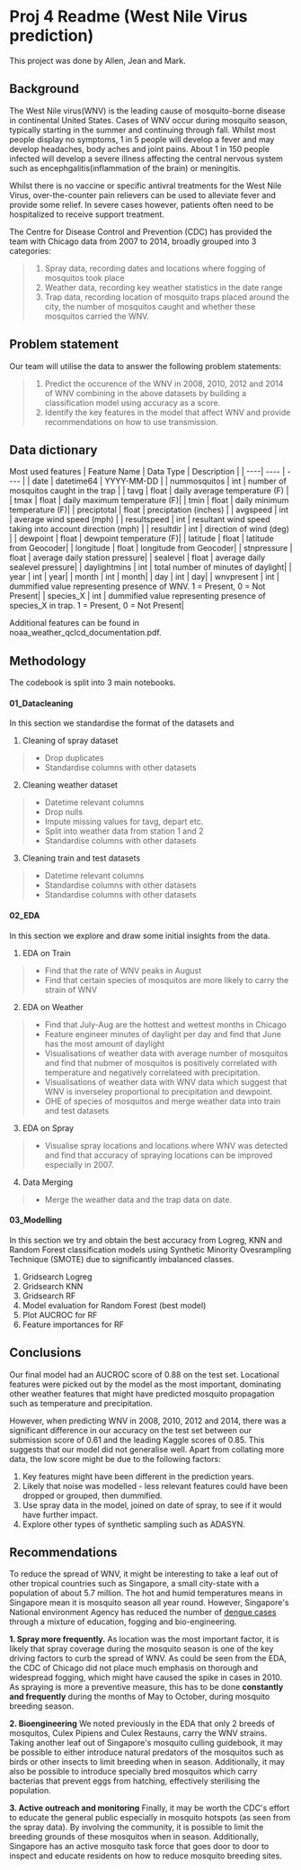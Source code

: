 # Proj 4 Readme (West Nile Virus prediction)
This project was done by Allen, Jean and Mark.

## Background
The West Nile virus(WNV) is the leading cause of mosquito-borne disease in continental United States.  Cases of WNV occur during mosquito season, typically starting in the summer and continuing through fall.
Whilst most people display no symptoms, 1 in 5 people will develop a fever and may develop headaches, body aches and joint pains.
About 1 in 150 people infected will develop a severe illness affecting the central nervous system such as encephgalitis(inflammation of the brain) or meningitis.

Whilst there is no vaccine or specific antivral treatments for the West Nile Virus, over-the-counter pain relievers can be used to alleviate fever and provide some relief.  In severe cases however, patients often need to be hospitalized to receive support treatment.

The Centre for Disease Control and Prevention (CDC) has provided the team with Chicago data from 2007 to 2014, broadly grouped into 3 categories:
> 1. Spray data, recording dates and locations where fogging of mosquitos took place
> 2. Weather data, recording key weather statistics in the date range
> 3. Trap data, recording location of mosquito traps placed around the city, the number of mosquitos caught and whether these mosquitos carried the WNV.

## Problem statement
Our team will utilise the data to answer the following problem statements:
> 1. Predict the occurence of the WNV in 2008, 2010, 2012 and 2014 of WNV combining in the above datasets by building a classification model using accuracy as a score.
> 2. Identify the key features in the model that affect WNV and provide recommendations on how to use transmission.


## Data dictionary

Most used features
| Feature Name | Data Type | Description |
| ----| ---- | ---- |
| date | datetime64  | YYYY-MM-DD |
| nummosquitos | int | number of mosquitos caught in the trap |
| tavg | float | daily average temperature (F) |
| tmax | float | daily maximum temperature (F)|
| tmin | float | daily minimum temperature (F)|
| preciptotal | float | preciptation (inches) |
| avgspeed | int | average wind speed (mph) |
| resultspeed | int | resultant wind speed taking into account direction (mph) |
| resultdir | int | direction of wind (deg) |
| dewpoint | float | dewpoint temperature (F)|
| latitude | float | latitude from Geocoder|
| longitude | float | longitude from Geocoder|
| stnpressure | float | average daily station pressure|
| sealevel | float | average daily sealevel pressure|
| daylightmins | int | total number of minutes of daylight|
| year | int | year|
| month | int | month|
| day | int | day|
| wnvpresent | int | dummified value representing presence of WNV.  1 = Present, 0 = Not Present|
| species_X | int | dummified value representing presence of species_X in trap. 1 = Present, 0 = Not Present|

Additional features can be found in noaa_weather_qclcd_documentation.pdf.

## Methodology
The codebook is split into 3 main notebooks.

#### 01_Datacleaning

In this section we standardise the format of the datasets and 
1. Cleaning of spray dataset
> * Drop duplicates
> * Standardise columns with other datasets
2. Cleaning weather dataset
> * Datetime relevant columns
> * Drop nulls
> * Impute missing values for tavg, depart etc.
> * Split into weather data from station 1 and 2
> * Standardise columns with other datasets
3. Cleaning train and test datasets
> * Datetime relevant columns
> * Standardise columns with other datasets
> * Standardise columns with other datasets

#### 02_EDA
In this section we explore and draw some initial insights from the data.

1. EDA on Train
> * Find that the rate of WNV peaks in August
> * Find that certain species of mosquitos are more likely to carry the strain of WNV
2. EDA on Weather
> * Find that July-Aug are the hottest and wettest months in Chicago
> * Feature engineer minutes of daylight per day and find that June has the most amount of daylight
> * Visualisations of weather data with average number of mosquitos and find that nubmer of mosquitos is positively correlated with temperature and negatively correlateed with precipitation.
> * Visualisations of weather data with WNV data which suggest that WNV is inverseley proportional to precipitation and dewpoint.
> * OHE of species of mosquitos and merge weather data into train and test datasets
3. EDA on Spray
> * Visualise spray locations and locations where WNV was detected and find that accuracy of spraying locations can be improved especially in 2007.
4. Data Merging
> * Merge the weather data and the trap data on date.

#### 03_Modelling
In this section we try and obtain the best accuracy from Logreg, KNN and Random Forest classification models using Synthetic Minority Ovesrampling Technique (SMOTE) due to significantly imbalanced classes.
1. Gridsearch Logreg
2. Gridsearch KNN
3. Gridsearch RF
4. Model evaluation for Random Forest (best model)
5. Plot AUCROC for RF
6. Feature importances for RF

## Conclusions

Our final model had an AUCROC score of 0.88 on the test set.  Locational features were picked out by the model as the most important, dominating other weather features that might have predicted mosquito propagation such as temperature and precipitation.

However, when predicting WNV in 2008, 2010, 2012 and 2014, there was a significant difference in our accuracy on the test set between our submission score of 0.61 and the leading Kaggle scores of 0.85.  This suggests that our model did not generalise well.  Apart from collating more data, the low score might be due to the following factors:

1. Key features might have been different in the prediction years.
2. Likely that noise was modelled - less relevant features could have been dropped or grouped, then dummified.
3. Use spray data in the model, joined on date of spray, to see if it would have further impact.
4. Explore other types of synthetic sampling such as ADASYN.


## Recommendations

To reduce the spread of WNV, it might be interesting to take a leaf out of other tropical countries such as Singapore, a small city-state with a population of about 5.7 million.  The hot and  humid temperatures means in Singapore mean it is mosquito season all year round.  However, Singapore's National environment Agency  has reduced the number of [dengue cases](https://www.straitstimes.com/singapore/singapores-weekly-dengue-cases-at-lowest-level-this-year-following-historic-outbreak#:~:text=SINGAPORE%20%2D%20Dengue%20cases%20have%20fallen,of%201%2C792%20cases%20in%20July.) through a mixture of education, fogging and bio-engineering.



__1. Spray more frequently.__
As location was the most important factor, it is likely that spray coverage during the mosquito season is one of the key driving factors to curb the spread of WNV.  As could be seen from the EDA, the CDC of Chicago did not place much emphasis on thorough and widespread fogging, which might have caused the spike in cases in 2010.  As spraying is more a preventive measure, this has to be done __constantly and frequently__ during the months of May to October, during mosquito breeding season.

__2. Bioengineering__
We noted previously in the EDA that only 2 breeds of mosquitos, Culex Pipiens and Culex Restauns, carry the WNV strains.  Taking another leaf out of Singapore's mosquito culling guidebook, it may be possible to either introduce natural predators of the mosquitos such as birds or other insects to limit breeding when in season.  Additionally, it may also be possible to introduce specially bred mosquitos which carry bacterias that prevent eggs from hatching, effectively sterilising the population.

__3. Active outreach and monitoring__
Finally, it may be worth the CDC's effort to educate the general public especially in mosquito hotspots (as seen from the spray data).  By involving the community, it is possible to limit the breeding grounds of these mosquitos when in season.  Additionally, Singapore has an active mosquito task force that goes door to door to inspect and educate residents on how to reduce mosquito breeding sites.



